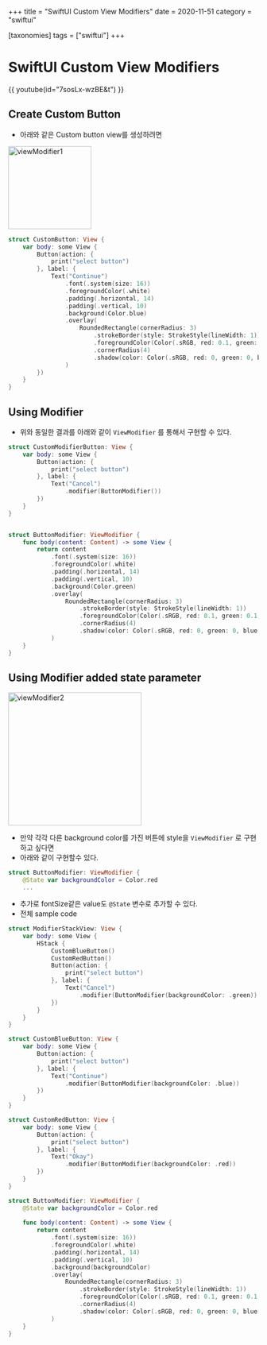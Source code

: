 +++
title = "SwiftUI Custom View Modifiers"
date = 2020-11-51
category = "swiftui"

[taxonomies]
tags = ["swiftui"]
+++

# SwiftUI Custom View Modifiers 

{{ youtube(id="7sosLx-wzBE&t") }}

## Create Custom Button
- 아래와 같은 Custom button view를 생성하려면 

<img width="167" alt="viewModifier1" src="https://user-images.githubusercontent.com/911787/100363789-91f93280-3040-11eb-9390-1932129bd642.png">

```swift
struct CustomButton: View {
    var body: some View {
        Button(action: {
            print("select button")
        }, label: {
            Text("Continue")
                .font(.system(size: 16))
                .foregroundColor(.white)
                .padding(.horizontal, 14)
                .padding(.vertical, 10)
                .background(Color.blue)
                .overlay(
                    RoundedRectangle(cornerRadius: 3)
                        .strokeBorder(style: StrokeStyle(lineWidth: 1))
                        .foregroundColor(Color(.sRGB, red: 0.1, green: 0.1, blue: 0.1, opacity: 1))
                        .cornerRadius(4)
                        .shadow(color: Color(.sRGB, red: 0, green: 0, blue: 0, opacity: 0.5), radius: 5, x: 0, y: 0)
                )
        })
    }
}
```

## Using Modifier
- 위와 동일한 결과를 아래와 같이 `ViewModifier` 를 통해서 구현할 수 있다.
```swift
struct CustomModifierButton: View {
    var body: some View {
        Button(action: {
            print("select button")
        }, label: {
            Text("Cancel")
                .modifier(ButtonModifier())
        })
    }
}


struct ButtonModifier: ViewModifier {
    func body(content: Content) -> some View {
        return content
            .font(.system(size: 16))
            .foregroundColor(.white)
            .padding(.horizontal, 14)
            .padding(.vertical, 10)
            .background(Color.green)
            .overlay(
                RoundedRectangle(cornerRadius: 3)
                    .strokeBorder(style: StrokeStyle(lineWidth: 1))
                    .foregroundColor(Color(.sRGB, red: 0.1, green: 0.1, blue: 0.1, opacity: 1))
                    .cornerRadius(4)
                    .shadow(color: Color(.sRGB, red: 0, green: 0, blue: 0, opacity: 0.5), radius: 5, x: 0, y: 0)
            )
    }
}

```

## Using Modifier added state parameter
<img width="268" alt="viewModifier2" src="https://user-images.githubusercontent.com/911787/100363802-97567d00-3040-11eb-84df-62714bbb086f.png">

- 만약 각각 다른 background color를 가진 버튼에 style을 `ViewModifier` 로 구현하고 싶다면 
- 아래와 같이 구현할수 있다.
```swift
struct ButtonModifier: ViewModifier {
    @State var backgroundColor = Color.red
	...
```
- 추가로 fontSize같은 value도 `@State` 변수로 추가할 수 있다.
- 전체 sample code
```swift
struct ModifierStackView: View {
    var body: some View {
        HStack {
            CustomBlueButton()
            CustomRedButton()
            Button(action: {
                print("select button")
            }, label: {
                Text("Cancel")
                    .modifier(ButtonModifier(backgroundColor: .green))
            })
        }
    }
}

struct CustomBlueButton: View {
    var body: some View {
        Button(action: {
            print("select button")
        }, label: {
            Text("Continue")
                .modifier(ButtonModifier(backgroundColor: .blue))
        })
    }
}

struct CustomRedButton: View {
    var body: some View {
        Button(action: {
            print("select button")
        }, label: {
            Text("Okay")
                .modifier(ButtonModifier(backgroundColor: .red))
        })
    }
}

struct ButtonModifier: ViewModifier {
    @State var backgroundColor = Color.red
    
    func body(content: Content) -> some View {
        return content
            .font(.system(size: 16))
            .foregroundColor(.white)
            .padding(.horizontal, 14)
            .padding(.vertical, 10)
            .background(backgroundColor)
            .overlay(
                RoundedRectangle(cornerRadius: 3)
                    .strokeBorder(style: StrokeStyle(lineWidth: 1))
                    .foregroundColor(Color(.sRGB, red: 0.1, green: 0.1, blue: 0.1, opacity: 1))
                    .cornerRadius(4)
                    .shadow(color: Color(.sRGB, red: 0, green: 0, blue: 0, opacity: 0.5), radius: 5, x: 0, y: 0)
            )
    }
}

```

